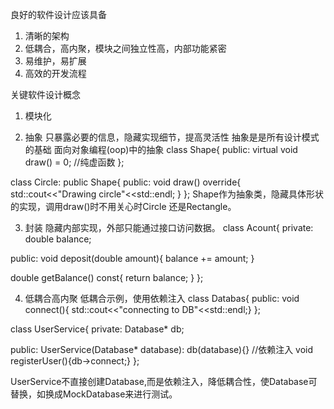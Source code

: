 良好的软件设计应该具备
1. 清晰的架构
2. 低耦合，高内聚，模块之间独立性高，内部功能紧密
3. 易维护，易扩展
4. 高效的开发流程

关键软件设计概念
1. 模块化


2. 抽象
只暴露必要的信息，隐藏实现细节，提高灵活性
抽象是是所有设计模式的基础
面向对象编程(oop)中的抽象
class Shape{
public:
  virtual void draw() = 0; //纯虚函数
};

class Circle: public Shape{
public:
  void draw() override{
    std::cout<<"Drawing circle"<<std::endl;
  }
};
Shape作为抽象类，隐藏具体形状的实现，调用draw()时不用关心时Circle 还是Rectangle。


3. 封装
隐藏内部实现，外部只能通过接口访问数据。
class Acount{
private:
  double balance;

public:
  void deposit(double amount){
    balance += amount;
  }

  double getBalance() const{
    return balance;
  }
};

4. 低耦合高内聚
低耦合示例，使用依赖注入
class Databas{
public:
  void connect(){ std::cout<<"connecting to DB"<<std::endl;}
};

class UserService{
private:
  Database* db;

public:
  UserService(Database* database): db(database){}   //依赖注入
  void registerUser(){db->connect;}
};

UserService不直接创建Database,而是依赖注入，降低耦合性，使Database可替换，如换成MockDatabase来进行测试。